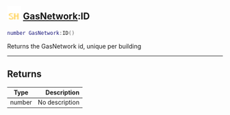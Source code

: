 ## <img src="../../.gitbook/assets/shared.png" width="32" height="32" /> [GasNetwork](../gasnetwork/README.md):ID

```lua
number GasNetwork:ID()
```

Returns the GasNetwork id, unique per building

-----------------
## Returns

| Type   | Description |
| ------ | ----------: |
| number | No description |
